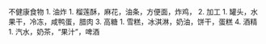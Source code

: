 不健康食物
	1. 油炸
		1. 榴莲酥，麻花，油条，方便面，炸鸡，
	2. 加工
		1. 罐头，水果干，冷冻，咸鸭蛋，腊肉
	3. 高糖
		1. 雪糕，冰淇淋，奶油，饼干，蛋糕
	4. 酒精
		1. 汽水，奶茶，“果汁”，啤酒